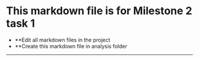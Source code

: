 # This markdown file is for Milestone 2 task 1

- **Edit all markdown files in the project
- **Create this markdown file in analysis folder

---